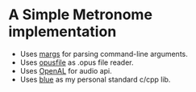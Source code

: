 # A Simple Metronome implementation
- Uses [margs](https://github.com/MAIPA01/margs) for parsing command-line arguments.
- Uses [opusfile](https://github.com/xiph/opusfile) as .opus file reader.
- Uses [OpenAL](https://github.com/kcat/openal-soft) for audio api.
- Uses [blue](https://github.com/dotBlueShoes/blue) as my personal standard c/cpp lib.
